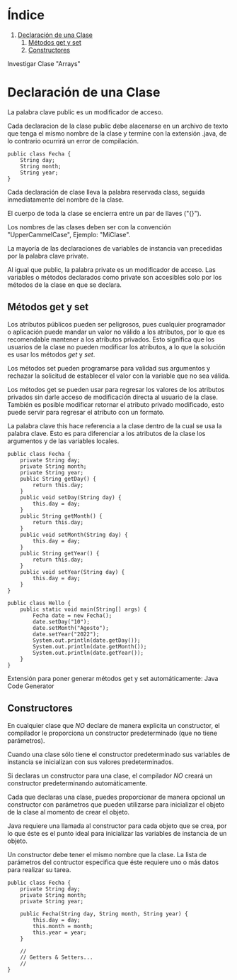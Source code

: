 
# &Iacute;ndice

1.  [Declaración de una Clase](#orge05e3dd)
    1.  [Métodos get y set](#org07b836d)
    2.  [Constructores](#org92d6e10)

Investigar Clase "Arrays"


<a id="orge05e3dd"></a>

# Declaración de una Clase

La palabra clave public es un modificador de acceso.

Cada declaracion de la clase public debe alacenarse en un archivo de texto que tenga el <span class="underline">mismo</span> nombre de la clase y termine con la extensión .java, de lo contrario ocurrirá un error de compilación.

    public class Fecha {
        String day;
        String month;
        String year;
    }

Cada declaración de clase lleva la palabra reservada <span class="underline">class</span>, seguida inmediatamente del nombre de la clase.

El cuerpo de toda la clase se encierra entre un par de llaves ("{}").

Los nombres de las clases deben ser con la convención "UpperCammelCase", Ejemplo: "MiClase".

La mayoría de las declaraciones de variables de instancia van precedidas por la palabra clave <span class="underline">private</span>.

Al igual que public, la palabra private es un modificador de acceso. Las variables o métodos declarados como private son accesibles solo por los métodos de la clase en que se declara.


<a id="org07b836d"></a>

## Métodos get y set

Los atributos públicos pueden ser peligrosos, pues cualquier programador o aplicación puede mandar un valor no válido a los atributos, por lo que es recomendable mantener a los atributos privados. Esto significa que los usuarios de la clase no pueden modificar los atributos, a lo que la solución es usar los métodos *get* y *set*.

Los métodos set pueden programarse para validad sus argumentos y rechazar la solicitud de establecer el valor con la variable que no sea válida.

Los métodos get se pueden usar para regresar los valores de los atributos privados sin darle acceso de modificación directa al usuario de la clase. También es posible modificar retornar el atributo privado modificado, esto puede servir para regresar el atributo con un formato.

La palabra clave this hace referencia a la clase dentro de la cual se usa la palabra clave. Esto es para diferenciar a los atributos de la clase los argumentos y de las variables locales.

    public class Fecha {
        private String day;
        private String month;
        private String year;
        public String getDay() {
            return this.day;
        }
        public void setDay(String day) {
            this.day = day;
        }
        public String getMonth() {
            return this.day;
        }
        public void setMonth(String day) {
            this.day = day;
        }
        public String getYear() {
            return this.day;
        }
        public void setYear(String day) {
            this.day = day;
        }
    }

    public class Hello {
        public static void main(String[] args) {
            Fecha date = new Fecha();
            date.setDay("10");
            date.setMonth("Agosto");
            date.setYear("2022");
            System.out.println(date.getDay());
            System.out.println(date.getMonth());
            System.out.println(date.getYear());
        }
    }

Extensión para poner generar métodos get y set automáticamente: Java Code Generator


<a id="org92d6e10"></a>

## Constructores

En cualquier clase que *NO* declare de manera explicita un constructor, el compilador le proporciona un constructor predeterminado (que no tiene parámetros).

Cuando una clase sólo tiene el constructor predeterminado sus variables de instancia se inicializan con sus valores predeterminados.

Si declaras un constructor para una clase, el compilador *NO* creará un constructor predeterminando automáticamente.

Cada que declaras una clase, puedes proporcionar de manera opcional un constructor con parámetros que pueden utilizarse para inicializar el objeto de la clase al momento de crear el objeto.

Java requiere una llamada al constructor para cada objeto que se crea, por lo que éste es el punto ideal para inicializar las variables de instancia de un objeto.

Un constructor debe tener el mismo nombre que la clase. La lista de parámetros del contructor especifica que éste requiere uno o más datos para realizar su tarea.

    public class Fecha {
        private String day;
        private String month;
        private String year;

        public Fecha(String day, String month, String year) {
            this.day = day;
            this.month = month;
            this.year = year;
        }

        //
        // Getters & Setters...
        //
    }
